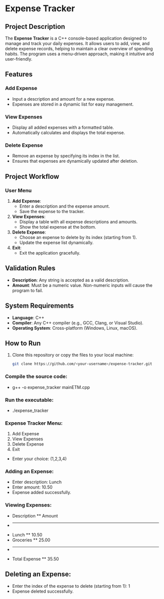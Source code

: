 # Expense Tracker

## Project Description
The **Expense Tracker** is a C++ console-based application designed to manage and track your daily expenses. It allows users to add, view, and delete expense records, helping to maintain a clear overview of spending habits. The program uses a menu-driven approach, making it intuitive and user-friendly.

## Features

### Add Expense
* Input a description and amount for a new expense.
* Expenses are stored in a dynamic list for easy management.

### View Expenses
* Display all added expenses with a formatted table.
* Automatically calculates and displays the total expense.

### Delete Expense
* Remove an expense by specifying its index in the list.
* Ensures that expenses are dynamically updated after deletion.

## Project Workflow

### User Menu
1. **Add Expense**:
   * Enter a description and the expense amount.
   * Save the expense to the tracker.
2. **View Expenses**:
   * Display a table with all expense descriptions and amounts.
   * Show the total expense at the bottom.
3. **Delete Expense**:
   * Choose an expense to delete by its index (starting from 1).
   * Update the expense list dynamically.
4. **Exit**:
   * Exit the application gracefully.

## Validation Rules
* **Description**: Any string is accepted as a valid description.
* **Amount**: Must be a numeric value. Non-numeric inputs will cause the program to fail.

## System Requirements
* **Language**: C++  
* **Compiler**: Any C++ compiler (e.g., GCC, Clang, or Visual Studio).  
* **Operating System**: Cross-platform (Windows, Linux, macOS).  

## How to Run
1. Clone this repository or copy the files to your local machine:
   ```bash
   git clone https://github.com/<your-username>/expense-tracker.git
### Compile the source code:
* g++ -o expense_tracker mainETM.cpp

### Run the executable:
* ./expense_tracker

### Expense Tracker Menu:
1. Add Expense
2. View Expenses
3. Delete Expense
4. Exit
* Enter your choice: (1,2,3,4)

### Adding an Expense:
* Enter description: Lunch
* Enter amount: 10.50
* Expense added successfully.

### Viewing Expenses:
* Description       **    Amount    
* -----------------------------------
* Lunch             **  10.50     
* Groceries         **  25.00     
* -----------------------------------
* Total Expense     **  35.50

## Deleting an Expense:
* Enter the index of the expense to delete (starting from 1): 1
* Expense deleted successfully.



